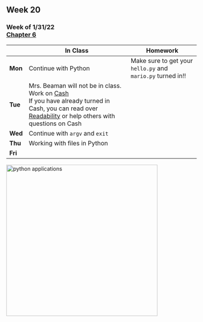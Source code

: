 ## Week 20

### Week of 1/31/22<br>[Chapter 6](/apcsp/curriculum/6)  

  |       |In Class               |Homework   |
  |-------|---------              |---------  |
  |**Mon**|Continue with Python |Make sure to get your `hello.py` and `mario.py` turned in!! |
  |**Tue**|Mrs. Beaman will not be in class. Work on [Cash](https://cs50.harvard.edu/ap/2022/curriculum/x/psets/6/cash/)<br>If you have already turned in Cash, you can read over [Readability](https://cs50.harvard.edu/ap/2022/curriculum/x/psets/6/readability/) or help others with questions on Cash | |
  |**Wed**|Continue with `argv` and `exit` | |
  |**Thu**|Working with files in Python | |
  |**Fri**| | |

<img src="https://techvidvan.com/tutorials/wp-content/uploads/sites/2/2019/12/Applications-of-python.jpg" alt="python applications" height="400">

<meta http-equiv="refresh" content="300"/>
